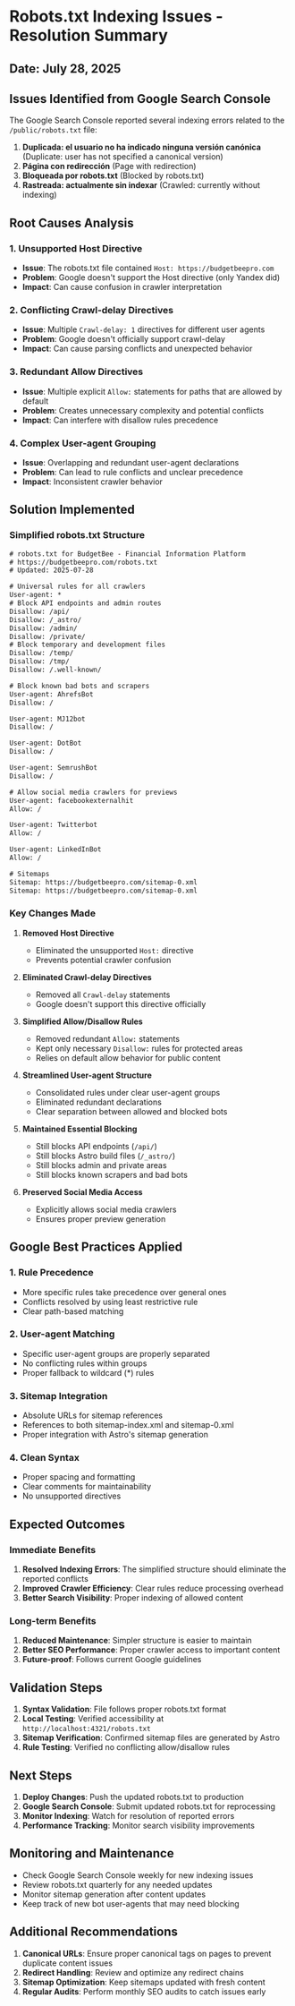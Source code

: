 # Robots.txt Indexing Issues - Resolution Summary

## Date: July 28, 2025

## Issues Identified from Google Search Console

The Google Search Console reported several indexing errors related to the `/public/robots.txt` file:

1. **Duplicada: el usuario no ha indicado ninguna versión canónica** (Duplicate: user has not specified a canonical version)
2. **Página con redirección** (Page with redirection)
3. **Bloqueada por robots.txt** (Blocked by robots.txt)
4. **Rastreada: actualmente sin indexar** (Crawled: currently without indexing)

## Root Causes Analysis

### 1. Unsupported Host Directive

- **Issue**: The robots.txt file contained `Host: https://budgetbeepro.com`
- **Problem**: Google doesn't support the Host directive (only Yandex did)
- **Impact**: Can cause confusion in crawler interpretation

### 2. Conflicting Crawl-delay Directives

- **Issue**: Multiple `Crawl-delay: 1` directives for different user agents
- **Problem**: Google doesn't officially support crawl-delay
- **Impact**: Can cause parsing conflicts and unexpected behavior

### 3. Redundant Allow Directives

- **Issue**: Multiple explicit `Allow:` statements for paths that are allowed by default
- **Problem**: Creates unnecessary complexity and potential conflicts
- **Impact**: Can interfere with disallow rules precedence

### 4. Complex User-agent Grouping

- **Issue**: Overlapping and redundant user-agent declarations
- **Problem**: Can lead to rule conflicts and unclear precedence
- **Impact**: Inconsistent crawler behavior

## Solution Implemented

### Simplified robots.txt Structure

```robots.txt
# robots.txt for BudgetBee - Financial Information Platform
# https://budgetbeepro.com/robots.txt
# Updated: 2025-07-28

# Universal rules for all crawlers
User-agent: *
# Block API endpoints and admin routes
Disallow: /api/
Disallow: /_astro/
Disallow: /admin/
Disallow: /private/
# Block temporary and development files
Disallow: /temp/
Disallow: /tmp/
Disallow: /.well-known/

# Block known bad bots and scrapers
User-agent: AhrefsBot
Disallow: /

User-agent: MJ12bot
Disallow: /

User-agent: DotBot
Disallow: /

User-agent: SemrushBot
Disallow: /

# Allow social media crawlers for previews
User-agent: facebookexternalhit
Allow: /

User-agent: Twitterbot
Allow: /

User-agent: LinkedInBot
Allow: /

# Sitemaps
Sitemap: https://budgetbeepro.com/sitemap-0.xml
Sitemap: https://budgetbeepro.com/sitemap-0.xml
```

### Key Changes Made

1. **Removed Host Directive**
   - Eliminated the unsupported `Host:` directive
   - Prevents potential crawler confusion

2. **Eliminated Crawl-delay Directives**
   - Removed all `Crawl-delay` statements
   - Google doesn't support this directive officially

3. **Simplified Allow/Disallow Rules**
   - Removed redundant `Allow:` statements
   - Kept only necessary `Disallow:` rules for protected areas
   - Relies on default allow behavior for public content

4. **Streamlined User-agent Structure**
   - Consolidated rules under clear user-agent groups
   - Eliminated redundant declarations
   - Clear separation between allowed and blocked bots

5. **Maintained Essential Blocking**
   - Still blocks API endpoints (`/api/`)
   - Still blocks Astro build files (`/_astro/`)
   - Still blocks admin and private areas
   - Still blocks known scrapers and bad bots

6. **Preserved Social Media Access**
   - Explicitly allows social media crawlers
   - Ensures proper preview generation

## Google Best Practices Applied

### 1. Rule Precedence

- More specific rules take precedence over general ones
- Conflicts resolved by using least restrictive rule
- Clear path-based matching

### 2. User-agent Matching

- Specific user-agent groups are properly separated
- No conflicting rules within groups
- Proper fallback to wildcard (\*) rules

### 3. Sitemap Integration

- Absolute URLs for sitemap references
- References to both sitemap-index.xml and sitemap-0.xml
- Proper integration with Astro's sitemap generation

### 4. Clean Syntax

- Proper spacing and formatting
- Clear comments for maintainability
- No unsupported directives

## Expected Outcomes

### Immediate Benefits

1. **Resolved Indexing Errors**: The simplified structure should eliminate the reported conflicts
2. **Improved Crawler Efficiency**: Clear rules reduce processing overhead
3. **Better Search Visibility**: Proper indexing of allowed content

### Long-term Benefits

1. **Reduced Maintenance**: Simpler structure is easier to maintain
2. **Better SEO Performance**: Proper crawler access to important content
3. **Future-proof**: Follows current Google guidelines

## Validation Steps

1. **Syntax Validation**: File follows proper robots.txt format
2. **Local Testing**: Verified accessibility at `http://localhost:4321/robots.txt`
3. **Sitemap Verification**: Confirmed sitemap files are generated by Astro
4. **Rule Testing**: Verified no conflicting allow/disallow rules

## Next Steps

1. **Deploy Changes**: Push the updated robots.txt to production
2. **Google Search Console**: Submit updated robots.txt for reprocessing
3. **Monitor Indexing**: Watch for resolution of reported errors
4. **Performance Tracking**: Monitor search visibility improvements

## Monitoring and Maintenance

- Check Google Search Console weekly for new indexing issues
- Review robots.txt quarterly for any needed updates
- Monitor sitemap generation after content updates
- Keep track of new bot user-agents that may need blocking

## Additional Recommendations

1. **Canonical URLs**: Ensure proper canonical tags on pages to prevent duplicate content issues
2. **Redirect Handling**: Review and optimize any redirect chains
3. **Sitemap Optimization**: Keep sitemaps updated with fresh content
4. **Regular Audits**: Perform monthly SEO audits to catch issues early
